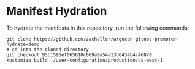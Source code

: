 # Manifest Hydration

To hydrate the manifests in this repository, run the following commands:

```shell
git clone https://github.com/zachaller/argocon-gitops-promoter-hydrate-demo
# cd into the cloned directory
git checkout 95b1596ef065618c669a9a54a13d6434b4c46878
kustomize build ./user-configuration/production/us-west-1
```
